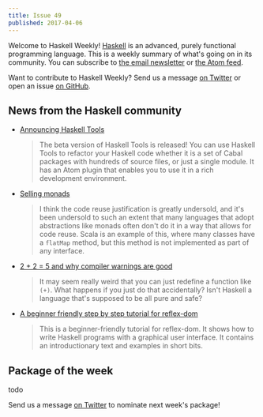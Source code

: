 ```yaml
---
title: Issue 49
published: 2017-04-06
---
```


Welcome to Haskell Weekly!
[Haskell](https://haskell-lang.org) is an advanced, purely functional programming language.
This is a weekly summary of what's going on in its community.
You can subscribe to [the email newsletter](https://news.us10.list-manage.com/subscribe?u=49a6a2e17b12be2c5c4dcb232&id=ffbbbbd930)
or [the Atom feed](/haskell-weekly.atom).

Want to contribute to Haskell Weekly?
Send us a message [on Twitter](https://twitter.com/haskellweekly)
or open an issue [on GitHub](https://github.com/haskellweekly/haskellweekly.github.io).

## News from the Haskell community

-   [Announcing Haskell Tools](https://haskelltools.blogspot.hu/2017/04/announcing-haskell-tools.html)

    > The beta version of Haskell Tools is released! You can use Haskell Tools to refactor your Haskell code whether it is a set of Cabal packages with hundreds of source files, or just a single module. It has an Atom plugin that enables you to use it in a rich development environment.

-   [Selling monads](http://www.usrsb.in/selling-monads.html)

    > I think the code reuse justification is greatly undersold, and it's been undersold to such an extent that many languages that adopt abstractions like monads often don't do it in a way that allows for code reuse. Scala is an example of this, where many classes have a `flatMap` method, but this method is not implemented as part of any interface.

-   [2 + 2 = 5 and why compiler warnings are good](https://medium.com/position-development-blog/2-2-5-and-why-compiler-warnings-are-good-e50bc5cfab22)

    > It may seem really weird that you can just redefine a function like `(+)`. What happens if you just do that accidentally? Isn't Haskell a language that's supposed to be all pure and safe?

-   [A beginner friendly step by step tutorial for reflex-dom](https://github.com/hansroland/reflex-dom-inbits/blob/84189eb93f87060a1bfa9128ffea43447a2d5c8f/README.md)

    > This is a beginner-friendly tutorial for reflex-dom. It shows how to write Haskell programs with a graphical user interface. It contains an introductionary text and examples in short bits.

## Package of the week

todo

Send us a message [on Twitter](https://twitter.com/haskellweekly) to nominate next week's package!
